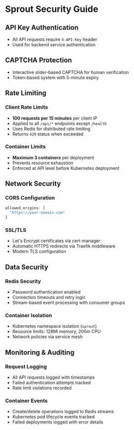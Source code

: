 # Sprout Security Guide

## API Key Authentication
- All API requests require `X-API-Key` header
- Used for backend service authentication

## CAPTCHA Protection
- Interactive slider-based CAPTCHA for human verification
- Token-based system with 5-minute expiry

## Rate Limiting

### Client Rate Limits
- **100 requests per 15 minutes** per client IP
- Applied to all `/api/*` endpoints except `/health`
- Uses Redis for distributed rate limiting
- Returns `429` status when exceeded

### Container Limits
- **Maximum 3 containers** per deployment
- Prevents resource exhaustion
- Enforced at API level before Kubernetes deployment

## Network Security

### CORS Configuration
```javascript
allowed_origins: [
  "https://your-domain.com"
]
```

### SSL/TLS
- Let's Encrypt certificates via cert-manager
- Automatic HTTPS redirects via Traefik middleware
- Modern TLS configuration

## Data Security

### Redis Security
- Password authentication enabled
- Connection timeouts and retry logic
- Stream-based event processing with consumer groups

### Container Isolation
- Kubernetes namespace isolation (`sprout`)
- Resource limits: 128Mi memory, 200m CPU
- Network policies via service mesh



## Monitoring & Auditing

### Request Logging
- All API requests logged with timestamps
- Failed authentication attempts tracked
- Rate limit violations recorded

### Container Events
- Create/delete operations logged to Redis streams
- Kubernetes pod lifecycle events tracked
- Failed deployments logged with error details

